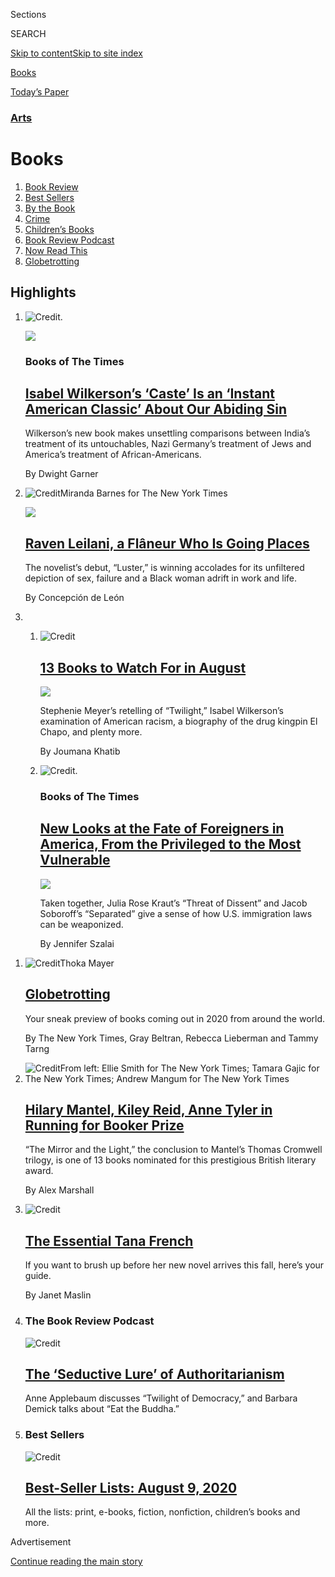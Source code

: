 <div id="app">

<div>

<div class="NYTAppHideMasthead css-zz1s19 e1suatyy0">

<div class="section css-ui9rw0 e1suatyy2">

<div class="css-11hrj97 er09x8g0">

<div class="css-6n7j50">

</div>

<span class="css-1dv1kvn">Sections</span>

<div class="css-10488qs">

<span class="css-1dv1kvn">SEARCH</span>

</div>

[Skip to content](#site-content)[Skip to site
index](#site-index)

</div>

<div id="masthead-section-label" class="css-1fnb9ct eaxe0e00">

[Books](https://www.nytimes.com/section/books)

</div>

<div class="css-10698na e1huz5gh0">

</div>

</div>

<div id="masthead-bar-one" class="section hasLinks css-15hmgas e1csuq9d3">

<div class="css-uqyvli e1csuq9d0">

</div>

<div class="css-1uqjmks e1csuq9d1">

</div>

<div class="css-9e9ivx">

[](https://myaccount.nytimes.com/auth/login?response_type=cookie&client_id=vi)

</div>

<div class="css-1bvtpon e1csuq9d2">

[Today’s
Paper](https://www.nytimes.com/section/todayspaper)

</div>

</div>

</div>

</div>

<div data-aria-hidden="false">

<div id="site-content" data-role="main">

<div id="collection-books" class="section css-15h4p1b e9abtgs0">

<div class="css-1j21atc e1svk9qx1">

<div class="css-fmiefx e1svk9qx2">

<div class="css-1hk7r2m eu54l5x0">

<div id="sponsor-wrapper" class="css-7a1pgi eaca97t0" type="sponsor" hidden="">

<div id="sponsor-slug" class="css-1l4mleb eaca97t1" hidden="">

Supported by

</div>

[Continue reading the main
story](#after-sponsor)

<div id="sponsor" class="ad sponsor-wrapper" style="text-align:left;height:100%;display:block">

</div>

<div id="after-sponsor">

</div>

</div>

</div>

### <span class="css-hue6tr ezz4tcd1">[Arts](arts)</span>

</div>

<div class="css-nfcc9b e1svk9qx3">

<div class="css-vl9dhg e1svk9qx5">

<div class="css-1nrhkj6 e1svk9qx6">

# Books

<div class="follow-button-placeholder" data-collection-id="">

</div>

</div>

</div>

</div>

</div>

1.  [Book Review](/section/books/review)
2.  [Best Sellers](/books/best-sellers/)
3.  [By the Book](/column/by-the-book)
4.  [Crime](/column/crime)
5.  [Children’s Books](/column/childrens-books)
6.  [Book Review Podcast](/column/book-review-podcast)
7.  [Now Read
    This](/spotlight/now-read-this)
8.  [Globetrotting](/interactive/2020/01/08/books/new-books-international.html)

<div class="css-4svvz1 ekkqrpp0">

<div id="collection-highlights-container" class="section css-18l1u7x e46isfb1">

<div class="css-gfgt40 ekkqrpp1">

## Highlights

1.  ![<span class="css-1nk1g0h e1oaj3zl2"><span class="css-1dv1kvn">Credit</span>.</span>](https://static01.nyt.com/images/2020/08/03/books/03BOOKWILKERSON1/03BOOKWILKERSON1-videoLarge.jpg)
    
    <div class="css-10wtrbd">
    
    <div class="css-1dqkjed">
    
    [![](https://static01.nyt.com/images/2020/08/03/books/03BOOKWILKERSON1/03BOOKWILKERSON1-thumbStandard.jpg)](/2020/07/31/books/review-caste-isabel-wilkerson-origins-of-our-discontents.html)
    
    </div>
    
    ### Books of The Times
    
    ## [Isabel Wilkerson’s ‘Caste’ Is an ‘Instant American Classic’ About Our Abiding Sin](/2020/07/31/books/review-caste-isabel-wilkerson-origins-of-our-discontents.html)
    
    Wilkerson’s new book makes unsettling comparisons between India’s
    treatment of its untouchables, Nazi Germany’s treatment of Jews and
    America’s treatment of
    African-Americans.
    
    <span class="css-me3p27"></span><span class="css-1dydysp e4e4i5l3"></span><span class="css-9voj2j">By
    <span class="css-1baulvz last-byline" itemprop="name">Dwight
    Garner</span></span>
    
    </div>

2.  ![<span class="css-1nk1g0h e1oaj3zl2"><span class="css-1dv1kvn">Credit</span>Miranda
    Barnes for The New York
    Times</span>](https://static01.nyt.com/images/2020/07/28/books/28Leilani2/28Leilani2-jumbo-v4.jpg)
    
    <div class="css-10wtrbd">
    
    <div class="css-1dqkjed">
    
    [![](https://static01.nyt.com/images/2020/07/28/books/28Leilani2/28Leilani2-thumbStandard-v4.jpg)](/2020/07/31/books/raven-leilani-luster.html)
    
    </div>
    
    ## [Raven Leilani, a Flâneur Who Is Going Places](/2020/07/31/books/raven-leilani-luster.html)
    
    The novelist’s debut, “Luster,” is winning accolades for its
    unfiltered depiction of sex, failure and a Black woman adrift in
    work and
    life.
    
    <span class="css-me3p27"></span><span class="css-1dydysp e4e4i5l3"></span><span class="css-9voj2j">By
    <span class="css-1baulvz last-byline" itemprop="name">Concepción de
    León</span></span>
    
    </div>

3.  1.  ![<span class="css-1nk1g0h e1oaj3zl2"><span class="css-1dv1kvn">Credit</span></span>](https://static01.nyt.com/images/2020/07/31/books/00AUGUST-BOOKS-COMBO/00AUGUST-BOOKS-COMBO-videoLarge.jpg)
        
        <div class="css-10wtrbd">
        
        ## [13 Books to Watch For in August](/2020/07/30/books/new-august-books.html)
        
        <div class="css-ajkwsy">
        
        [![](https://static01.nyt.com/images/2020/07/31/books/00AUGUST-BOOKS-COMBO/00AUGUST-BOOKS-COMBO-thumbStandard.jpg)](/2020/07/30/books/new-august-books.html)
        
        </div>
        
        Stephenie Meyer’s retelling of “Twilight,” Isabel Wilkerson’s
        examination of American racism, a biography of the drug kingpin
        El Chapo, and plenty
        more.
        
        <span class="css-me3p27"></span><span class="css-1dydysp e4e4i5l3"></span><span class="css-9voj2j">By
        <span class="css-1baulvz last-byline" itemprop="name">Joumana
        Khatib</span></span>
        
        </div>
    
    2.  ![<span class="css-1nk1g0h e1oaj3zl2"><span class="css-1dv1kvn">Credit</span>.</span>](https://static01.nyt.com/images/2020/08/05/books/05BOOKSOBOROFF-KRAUT1/05BOOKSOBOROFF-KRAUT1-videoLarge-v2.png)
        
        <div class="css-10wtrbd">
        
        ### Books of The Times
        
        ## [New Looks at the Fate of Foreigners in America, From the Privileged to the Most Vulnerable](/2020/07/30/books/review-threat-dissent-julia-rose-kraut-separated-jacob-soboroff.html)
        
        <div class="css-ajkwsy">
        
        [![](https://static01.nyt.com/images/2020/08/05/books/05BOOKSOBOROFF-KRAUT1/05BOOKSOBOROFF-KRAUT1-thumbStandard.png)](/2020/07/30/books/review-threat-dissent-julia-rose-kraut-separated-jacob-soboroff.html)
        
        </div>
        
        Taken together, Julia Rose Kraut’s “Threat of Dissent” and Jacob
        Soboroff’s “Separated” give a sense of how U.S. immigration laws
        can be
        weaponized.
        
        <span class="css-me3p27"></span><span class="css-1dydysp e4e4i5l3"></span><span class="css-9voj2j">By
        <span class="css-1baulvz last-byline" itemprop="name">Jennifer
        Szalai</span></span>
        
        </div>

</div>

<div class="css-1xdhyk6 e46isfb0">

<div class="css-zk12ih ef6si7p0">

1.  ![<span class="css-1hhnwbi e1oaj3zl2"><span class="css-1dv1kvn">Credit</span>Thoka
    Mayer</span>](https://static01.nyt.com/images/2020/02/18/books/globetrotting-promo/globetrotting-promo-videoLarge.jpg)
    
    <div class="css-10wtrbd">
    
    ## [Globetrotting](/interactive/2020/01/08/books/new-books-international.html)
    
    Your sneak preview of books coming out in 2020 from around the
    world.
    
    <span class="css-me3p27"></span><span class="css-1dydysp e4e4i5l3"></span><span class="css-9voj2j">By
    <span class="css-1baulvz" itemprop="name">The New York Times</span>,
    <span class="css-1baulvz" itemprop="name">Gray Beltran</span>,
    <span class="css-1baulvz" itemprop="name">Rebecca Lieberman</span>
    and <span class="css-1baulvz last-byline" itemprop="name">Tammy
    Tarng</span></span>
    
    </div>

2.  ![<span class="css-1hhnwbi e1oaj3zl2"><span class="css-1dv1kvn">Credit</span>From
    left: Ellie Smith for The New York Times; Tamara Gajic for The New
    York Times; Andrew Mangum for The New York
    Times</span>](https://static01.nyt.com/images/2020/07/29/arts/27BOOKER-ITEM-GRID/27BOOKER-ITEM-GRID-videoLarge.jpg)
    
    <div class="css-10wtrbd">
    
    ## [Hilary Mantel, Kiley Reid, Anne Tyler in Running for Booker Prize](/2020/07/27/books/hilary-mantel-booker-prize-longlist.html)
    
    “The Mirror and the Light,” the conclusion to Mantel’s Thomas
    Cromwell trilogy, is one of 13 books nominated for this prestigious
    British literary
    award.
    
    <span class="css-me3p27"></span><span class="css-1dydysp e4e4i5l3"></span><span class="css-9voj2j">By
    <span class="css-1baulvz last-byline" itemprop="name">Alex
    Marshall</span></span>
    
    </div>

3.  ![<span class="css-1hhnwbi e1oaj3zl2"><span class="css-1dv1kvn">Credit</span></span>](https://static01.nyt.com/images/2020/07/28/books/oakImage-1595952431918/oakImage-1595952431918-videoLarge.jpg)
    
    <div class="css-10wtrbd">
    
    ## [The Essential Tana French](/2020/07/29/books/the-essential-tana-french.html)
    
    If you want to brush up before her new novel arrives this fall,
    here’s your
    guide.
    
    <span class="css-me3p27"></span><span class="css-1dydysp e4e4i5l3"></span><span class="css-9voj2j">By
    <span class="css-1baulvz last-byline" itemprop="name">Janet
    Maslin</span></span>
    
    </div>

4.  ### The Book Review Podcast
    
    ![<span class="css-1hhnwbi e1oaj3zl2"><span class="css-1dv1kvn">Credit</span></span>](https://static01.nyt.com/images/2020/07/31/books/31pod-cover/31pod-cover-videoLarge.jpg)
    
    <div class="css-10wtrbd">
    
    ## [The ‘Seductive Lure’ of Authoritarianism](/2020/07/31/books/review/podcast-twilight-democracy-anne-applebaum-eat-buddha-barbara-demick.html)
    
    Anne Applebaum discusses “Twilight of Democracy,” and Barbara Demick
    talks about “Eat the
    Buddha.”
    
    <span class="css-me3p27"></span>
    
    </div>

5.  ### Best Sellers
    
    ![<span class="css-1hhnwbi e1oaj3zl2"><span class="css-1dv1kvn">Credit</span></span>](https://static01.nyt.com/images/2019/01/11/books/00-BestSeller-Logo-Image/00-BestSeller-Logo-Image-mediumThreeByTwo225.png)
    
    <div class="css-10wtrbd">
    
    ## [Best-Seller Lists: August 9, 2020](/interactive/2020/01/29/books/review/best-sellers-promo-for-front-copy2.html)
    
    All the lists: print, e-books, fiction, nonfiction, children’s books
    and more.
    
    <span class="css-me3p27"></span>
    
    </div>

</div>

</div>

</div>

<div id="mid1-wrapper" class="css-1mn4oms eaca97t0" type="rank">

<div id="mid1-slug" class="css-1tag3rd eaca97t1">

Advertisement

</div>

[Continue reading the main
story](#after-mid1)

<div id="mid1" class="ad mid1-wrapper" style="text-align:center;height:100%;display:block">

</div>

<div id="after-mid1">

</div>

</div>

<div class="section 5-band css-jhqenn ep7jkp60">

## [Books of The Times](/column/books-of-the-times)

[More in Books of The Times
    »](/column/books-of-the-times)

1.  ![<span class="css-1hhnwbi e1oaj3zl2"><span class="css-1dv1kvn">Credit</span>.</span>](https://static01.nyt.com/images/2020/07/29/books/28BOOKLI1/28BOOKLI1-videoLarge.png)
    
    <div class="css-10wtrbd">
    
    ## [In Yiyun Li’s Latest, a Grieving Mother Desperately Clings to Memory](/2020/07/28/books/review-must-i-go-yiyun-li.html)
    
    “Must I Go” follows Li’s previous novel, “Where Reasons End,” in
    examining what it means to survive the death of a beloved
    child.
    
    <span class="css-me3p27"></span><span class="css-1dydysp e4e4i5l3"></span><span class="css-9voj2j">By
    <span class="css-1baulvz last-byline" itemprop="name">Parul
    Sehgal</span></span>
    
    </div>

2.  ![<span class="css-1hhnwbi e1oaj3zl2"><span class="css-1dv1kvn">Credit</span>.</span>](https://static01.nyt.com/images/2020/07/28/books/27BOOKTRETHEWEY1/27BOOKTRETHEWEY1-videoLarge.png)
    
    <div class="css-10wtrbd">
    
    ## [‘Memorial Drive’ Powerfully Recalls a Southern Childhood and a Mother’s Murder](/2020/07/27/books/review-memorial-drive-memoir-natasha-trethewey.html)
    
    In her new memoir, the former poet laureate Natasha Trethewey writes
    about her upbringing and her mother’s violent death at the hands of
    an abusive
    husband.
    
    <span class="css-me3p27"></span><span class="css-1dydysp e4e4i5l3"></span><span class="css-9voj2j">By
    <span class="css-1baulvz last-byline" itemprop="name">Dwight
    Garner</span></span>
    
    </div>

3.  ![<span class="css-1hhnwbi e1oaj3zl2"><span class="css-1dv1kvn">Credit</span>.</span>](https://static01.nyt.com/images/2020/07/30/books/29BOOKSULLIVAN1/29BOOKSULLIVAN1-videoLarge.png)
    
    <div class="css-10wtrbd">
    
    ## [Yes, Fake News Is a Problem. But There’s a Real News Problem, Too.](/2020/07/26/books/review-ghosting-news-local-journalism-democracy-crisis-margaret-sullivan.html)
    
    In “Ghosting the News,” Margaret Sullivan writes about the
    consequences of local newspapers closing across the
    country.
    
    <span class="css-me3p27"></span><span class="css-1dydysp e4e4i5l3"></span><span class="css-9voj2j">By
    <span class="css-1baulvz last-byline" itemprop="name">Jennifer
    Szalai</span></span>
    
    </div>

4.  ![<span class="css-1hhnwbi e1oaj3zl2"><span class="css-1dv1kvn">Credit</span>.</span>](https://static01.nyt.com/images/2020/07/23/books/22BOOKSMITH1/22BOOKSMITH1-videoLarge.png)
    
    <div class="css-10wtrbd">
    
    ## [In ‘Intimations,’ Zadie Smith Applies Her Even Temper to Tumultuous Times](/2020/07/22/books/review-intimations-essays-zadie-smith.html)
    
    This short essay collection includes Smith’s recent thoughts on the
    coronavirus pandemic, race relations in America and other
    subjects.
    
    <span class="css-me3p27"></span><span class="css-1dydysp e4e4i5l3"></span><span class="css-9voj2j">By
    <span class="css-1baulvz last-byline" itemprop="name">John
    Williams</span></span>
    
    </div>

5.  ![<span class="css-1hhnwbi e1oaj3zl2"><span class="css-1dv1kvn">Credit</span>.</span>](https://static01.nyt.com/images/2020/07/22/books/21BOOKTREBEK1/21BOOKTREBEK1-videoLarge.png)
    
    <div class="css-10wtrbd">
    
    ## [In Alex Trebek’s Reluctant, Moving Memoir, Life Is All About the Next Question](/2020/07/21/books/review-answer-is-alex-trebek-jeopardy-memoir.html)
    
    The longtime “Jeopardy\!” host writes about his struggle with
    pancreatic cancer in “The Answer Is...,” but saves most of the room
    for gratitude and
    enthusiasms.
    
    <span class="css-me3p27"></span><span class="css-1dydysp e4e4i5l3"></span><span class="css-9voj2j">By
    <span class="css-1baulvz last-byline" itemprop="name">Parul
    Sehgal</span></span>
    
    </div>

</div>

</div>

<div class="css-185go5a e1o5byef0">

<div class="css-15cbhtu">

  - [Latest](#stream-panel)
  - <span class="css-6n7j50">Search</span>
    <div class="control">
    <div class="label-container css-1dv1kvn">
    Search
    </div>
    <div class="css-wm4t3d">
    **<span id="clear-search-input" class="css-1dv1kvn">Clear this text
    input</span>
    </div>
    </div>
    <span class="css-1iovbfw"></span>

<div id="stream-panel" class="section css-8msx5b e1jz0cab1">

<div class="css-13mho3u">

1.  
    
    <div class="css-1cp3ece">
    
    <div class="css-1l4spti">
    
    [](/2020/08/01/books/james-silberman-dead.html)
    
    <div class="css-79elbk">
    
    ![](https://static01.nyt.com/images/2020/07/30/obituaries/Silberman1/Silberman1-thumbWide.jpg?quality=75&auto=webp&disable=upscale)
    
    </div>
    
    ## James Silberman, Editor Who Nurtured Literary Careers, Dies at 93
    
    At Random House and elsewhere, including his own Summit imprint, he
    worked with James Baldwin, Marilyn French, Hunter S. Thompson and
    many others.
    
    <div class="css-1nqbnmb ea5icrr0">
    
    By <span class="css-1n7hynb">Sam
    Roberts</span>
    
    </div>
    
    </div>
    
    <div class="css-1lc2l26 e1xfvim33">
    
    </div>
    
    </div>

2.  
    
    <div class="css-1cp3ece">
    
    <div class="css-1l4spti">
    
    [](/2020/08/01/books/review/carrie-firestone-dress-coded.html)
    
    <div class="css-79elbk">
    
    ![](https://static01.nyt.com/images/2020/08/09/books/review/09-BKS-MATHIEU-KIDS/09-BKS_MATHIEU_KIDS-thumbWide.jpg?quality=75&auto=webp&disable=upscale)
    
    </div>
    
    ### <span class="css-m70j1g">Children’s Books</span>
    
    ## Tank Tops and Short Shorts and Bears, Oh My\!
    
    In Carrie Firestone’s “Dress Coded,” a middle school’s sexist dress
    code is more terrifying than the bears wandering through its woods.
    
    <div class="css-1nqbnmb ea5icrr0">
    
    By <span class="css-1n7hynb">Jennifer
    Mathieu</span>
    
    </div>
    
    </div>
    
    <div class="css-1lc2l26 e1xfvim33">
    
    </div>
    
    </div>

3.  
    
    <div class="css-1cp3ece">
    
    <div class="css-1l4spti">
    
    [](/2020/08/01/books/review/brandy-colbert-the-voting-booth.html)
    
    <div class="css-79elbk">
    
    ![](https://static01.nyt.com/images/2020/08/09/books/review/09-BKS-YOON-KIDS/09-BKS_YOON_KIDS-thumbWide.jpg?quality=75&auto=webp&disable=upscale)
    
    </div>
    
    ### <span class="css-m70j1g">Children’s Books</span>
    
    ## For Two Teenagers on Election Day, the Political Gets Personal
    
    In Brandy Colbert’s “The Voting Booth,” a girl who’s been speaking
    out since age 7 helps a drummer make his voice heard.
    
    <div class="css-1nqbnmb ea5icrr0">
    
    By <span class="css-1n7hynb">Nicola
    Yoon</span>
    
    </div>
    
    </div>
    
    <div class="css-1lc2l26 e1xfvim33">
    
    </div>
    
    </div>

4.  
    
    <div class="css-1cp3ece">
    
    <div class="css-1l4spti">
    
    [](/2020/07/31/books/review/crime-fiction-megan-miranda.html)
    
    <div class="css-79elbk">
    
    ![](https://static01.nyt.com/images/2020/08/02/books/review/02Stasio-Crime/02Stasio-Crime-thumbWide.jpg?quality=75&auto=webp&disable=upscale)
    
    </div>
    
    ### <span class="css-m70j1g">Crime</span>
    
    ## Stabbed in the Convent, Murdered in the Yard
    
    In the newest batch of crime novels, bodies accumulate at a rather
    alarming rate.
    
    <div class="css-1nqbnmb ea5icrr0">
    
    By <span class="css-1n7hynb">Marilyn
    Stasio</span>
    
    </div>
    
    </div>
    
    <div class="css-1lc2l26 e1xfvim33">
    
    </div>
    
    </div>

5.  
    
    <div class="css-1cp3ece">
    
    <div class="css-1l4spti">
    
    [](/2020/07/31/books/review/the-system-robert-reich-break-em-up-zephyr-teachout.html)
    
    <div class="css-79elbk">
    
    ![](https://static01.nyt.com/images/2020/08/16/books/review/16Madrick-WEB/16Madrick-WEB-thumbWide.jpg?quality=75&auto=webp&disable=upscale)
    
    </div>
    
    ### <span class="css-m70j1g">nonfiction</span>
    
    ## Why the Working Class Votes Against Its Economic Interests
    
    Two new books, Robert B. Reich’s “The System” and Zephyr Teachout’s
    “Break ’Em Up,” examine the impact of economic inequality in
    America.
    
    <div class="css-1nqbnmb ea5icrr0">
    
    By <span class="css-1n7hynb">Jeff
    Madrick</span>
    
    </div>
    
    </div>
    
    <div class="css-1lc2l26 e1xfvim33">
    
    </div>
    
    </div>

6.  
    
    <div class="css-1cp3ece">
    
    <div class="css-1l4spti">
    
    [](/2020/07/31/books/review/sia-martinez-and-the-moonlit-beginning-of-everything-raquel-vasquez-gilliland.html)
    
    <div class="css-79elbk">
    
    ![](https://static01.nyt.com/images/2020/08/02/books/02BKS-SHER-KIDS/02BKS-SHER-KIDS-thumbWide.jpg?quality=75&auto=webp&disable=upscale)
    
    </div>
    
    ### <span class="css-m70j1g">Children’s Books</span>
    
    ## Monsters vs. Aliens
    
    In “Sia Martinez and the Moonlit Beginning of Everything,” a
    Mexican-American girl lights candles in the desert for her deported
    mother. Then a spacecraft arrives.
    
    <div class="css-1nqbnmb ea5icrr0">
    
    By <span class="css-1n7hynb">Abby
    Sher</span>
    
    </div>
    
    </div>
    
    <div class="css-1lc2l26 e1xfvim33">
    
    </div>
    
    </div>

7.  
    
    <div class="css-1cp3ece">
    
    <div class="css-1l4spti">
    
    [](/2020/07/31/books/review/the-brave-james-bird.html)
    
    <div class="css-79elbk">
    
    ![](https://static01.nyt.com/images/2020/08/02/books/02BKS-TREUER-KIDS/02BKS-TREUER-KIDS-thumbWide.jpg?quality=75&auto=webp&disable=upscale)
    
    </div>
    
    ### <span class="css-m70j1g">Children’s Books</span>
    
    ## A Native American Coming-of-Age and the Uses of Enchantment
    
    In James Bird’s “The Brave,” a boy bullied for his numeric mind
    undergoes a metamorphosis when he’s sent to live on a reservation
    with his Native American mother.
    
    <div class="css-1nqbnmb ea5icrr0">
    
    By <span class="css-1n7hynb">David
    Treuer</span>
    
    </div>
    
    </div>
    
    <div class="css-1lc2l26 e1xfvim33">
    
    </div>
    
    </div>

8.  
    
    <div class="css-1cp3ece">
    
    <div class="css-1l4spti">
    
    [](/2020/07/31/books/review/biography-of-resistance-muhammad-zaman-clean-james-hamblin-the-sensitives-oliver-broudy.html)
    
    <div class="css-79elbk">
    
    ![](https://static01.nyt.com/images/2020/08/02/books/review/02Shortlist-Microscope/02Shortlist-Microscope-thumbWide.jpg?quality=75&auto=webp&disable=upscale)
    
    </div>
    
    ### <span class="css-m70j1g">Shortlist</span>
    
    ## New Books Take You Through the Microscope to the World of Pathogens
    
    Authors explore the way the invisible world impacts our lives, from
    bacteria that are resistant to antibiotics to the beneficial
    biodiversity on our skin.
    
    <div class="css-1nqbnmb ea5icrr0">
    
    By <span class="css-1n7hynb">Rob
    Dunn</span>
    
    </div>
    
    </div>
    
    <div class="css-1lc2l26 e1xfvim33">
    
    </div>
    
    </div>

9.  
    
    <div class="css-1cp3ece">
    
    <div class="css-1l4spti">
    
    [](/2020/07/31/books/review/new-paperbacks.html)
    
    <div class="css-79elbk">
    
    ![](https://static01.nyt.com/images/2020/08/02/books/02PAPERROW-GRID/02PAPERROW-GRID-thumbWide.jpg?quality=75&auto=webp&disable=upscale)
    
    </div>
    
    ## New in Paperback: ‘This Land Is Our Land’ and ‘Your House Will Pay’
    
    Six new paperbacks to check out this week.
    
    <div class="css-1nqbnmb ea5icrr0">
    
    By <span class="css-1n7hynb">Jennifer
    Krauss</span>
    
    </div>
    
    </div>
    
    <div class="css-1lc2l26 e1xfvim33">
    
    </div>
    
    </div>

10. 
    
    <div class="css-1cp3ece">
    
    <div class="css-1l4spti">
    
    [](/2020/07/31/books/review/on-hamlets-origins-and-other-letters-to-the-editor.html)
    
    <div class="css-79elbk">
    
    ![](https://static01.nyt.com/images/2020/07/19/books/review/19Brooks-COVER/19Brooks-COVER-thumbWide.jpg?quality=75&auto=webp&disable=upscale)
    
    </div>
    
    ## On Hamlet’s Origins and Other Letters to the Editor
    
    Readers respond to recent issues of the Sunday Book Review.
    
    <div class="css-1nqbnmb ea5icrr0">
    
    </div>
    
    </div>
    
    <div class="css-1lc2l26 e1xfvim33">
    
    </div>
    
    </div>

<div class="css-13mho3u">

<div class="css-1t62hi8">

<div class="css-1stvaey">

Show
More

<div>

<div style="border:0;clip:rect(0 0 0 0);height:1px;margin:-1px;overflow:hidden;white-space:nowrap;padding:0;width:1px;position:absolute" data-role="log" data-aria-live="assertive">

</div>

<div style="border:0;clip:rect(0 0 0 0);height:1px;margin:-1px;overflow:hidden;white-space:nowrap;padding:0;width:1px;position:absolute" data-role="log" data-aria-live="assertive">

</div>

<div style="border:0;clip:rect(0 0 0 0);height:1px;margin:-1px;overflow:hidden;white-space:nowrap;padding:0;width:1px;position:absolute" data-role="log" data-aria-live="polite">

</div>

<div style="border:0;clip:rect(0 0 0 0);height:1px;margin:-1px;overflow:hidden;white-space:nowrap;padding:0;width:1px;position:absolute" data-role="log" data-aria-live="polite">

</div>

</div>

</div>

</div>

</div>

</div>

<div class="css-g6hk37 supplemental">

<div id="mid2-wrapper" class="css-10wkyv7 eaca97t0" type="lede">

<div id="mid2-slug" class="css-1tag3rd eaca97t1">

Advertisement

</div>

[Continue reading the main
story](#after-mid2)

<div id="mid2" class="ad mid2-wrapper" style="text-align:center;height:100%;display:block;min-height:250px">

</div>

<div id="after-mid2">

</div>

</div>

<div class="css-hftqp3 books-supplemental-promo">

[Best Sellers](https://www.nytimes.com/best-sellers-books/overview.html)

[Inside The New York Times Book Review
Podcast](https://www.nytimes.com/column/book-review-podcast)

[By the Book](https://www.nytimes.com/column/by-the-book)

[Crime](https://www.nytimes.com/column/crime)

[Children's Books](https://www.nytimes.com/column/childrens-books)

[Bookends](https://www.nytimes.com/column/bookends)

</div>

<div id="mktg-wrapper" class="css-oxle51 eaca97t0" type="mktg">

<div id="mktg-slug" class="css-1tag3rd eaca97t1">

Advertisement

</div>

[Continue reading the main
story](#after-mktg)

<div id="mktg" class="ad mktg-wrapper" style="text-align:center;height:100%;display:block">

</div>

<div id="after-mktg">

</div>

</div>

<div class="css-hftqp3 books-supplemental-promo">

[Dwight Garner](https://www.nytimes.com/by/dwight-garner)

[Parul Sehgal](https://www.nytimes.com/by/parul-sehgal)

[Jennifer
Szalai](https://www.nytimes.com/by/jennifer-szalai)

</div>

<div class="module-body">

<div style="max-width:100%;margin:0 auto">

<div class="css-191iepd" data-id="100000005618529" data-slug="books-calendar-promo" style="max-width:720px">

</div>

</div>

</div>

## Follow Us

<div class="module-body">

  - [**<span data-aria-hidden="true">@nytimesbooks</span><span class="css-1dv1kvn">twitter
    page for
    @nytimesbooks</span>](https://twitter.com/nytimesbooks)
  - [**<span data-aria-hidden="true">nytbooks</span><span class="css-1dv1kvn">facebook
    page for
    nytbooks</span>](https://www.facebook.com/nytbooks)
  - [**<span data-aria-hidden="true">@DwightGarner</span><span class="css-1dv1kvn">twitter
    page for
    @DwightGarner</span>](https://twitter.com/DwightGarner)
  - [**<span data-aria-hidden="true">parul\_sehgal</span><span class="css-1dv1kvn">twitter
    page for
    parul\_sehgal</span>](https://twitter.com/parul_sehgal)
  - [**<span data-aria-hidden="true">jenszalai</span><span class="css-1dv1kvn">twitter
    page for
    jenszalai</span>](https://twitter.com/jenszalai)
  - [**<span data-aria-hidden="true">@xanalter</span><span class="css-1dv1kvn">twitter
    page for
    @xanalter</span>](https://twitter.com/xanalter)
  - [**<span data-aria-hidden="true">@PamelaPaulNYT</span><span class="css-1dv1kvn">twitter
    page for @PamelaPaulNYT</span>](https://twitter.com/PamelaPaulNYT)

</div>

<div class="css-hftqp3 books-supplemental-promo">

[Subscribe to the Book
Review](https://homedelivery.nytimes.com/HDS/BookReviewHome.do?mode=BookReviewHome&ref=review)

[Browse back issues of the Book Review
from 1997–2015](https://www.nytimes.com/2014/07/29/books/review/the-new-york-times-book-review-back-issues.html)

[Books
F.A.Q.](https://www.nytimes.com/membercenter/faq/books.html?ref=review)

[Email the Book Review](mailto:books@nytimes.com)

</div>

## Sign Up for the Book Review Newsletter

<div class="css-hftqp3">

Every Friday, be the first to see reviews, news and features in The New
York Times Book Review.

</div>

[SIGN UP](/newsletters/signup/BK)

</div>

</div>

</div>

</div>

</div>

</div>

## Site Index

<div>

</div>

## Site Information Navigation

  - [© <span>2020</span> <span>The New York Times
    Company</span>](https://help.nytimes.com/hc/en-us/articles/115014792127-Copyright-notice)

<!-- end list -->

  - [NYTCo](https://www.nytco.com/)
  - [Contact
    Us](https://help.nytimes.com/hc/en-us/articles/115015385887-Contact-Us)
  - [Work with us](https://www.nytco.com/careers/)
  - [Advertise](https://nytmediakit.com/)
  - [T Brand Studio](http://www.tbrandstudio.com/)
  - [Your Ad
    Choices](https://www.nytimes.com/privacy/cookie-policy#how-do-i-manage-trackers)
  - [Privacy](https://www.nytimes.com/privacy)
  - [Terms of
    Service](https://help.nytimes.com/hc/en-us/articles/115014893428-Terms-of-service)
  - [Terms of
    Sale](https://help.nytimes.com/hc/en-us/articles/115014893968-Terms-of-sale)
  - [Site
    Map](https://spiderbites.nytimes.com)
  - [Help](https://help.nytimes.com/hc/en-us)
  - [Subscriptions](https://www.nytimes.com/subscription?campaignId=37WXW)

</div>

</div>
